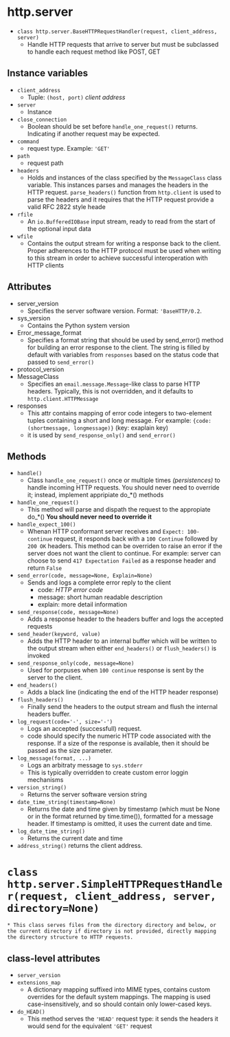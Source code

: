 # http.server
* `class http.server.BaseHTTPRequestHandler(request, client_address, server)`
    * Handle HTTP requests that arrive to server but must be subclassed to handle each request method like POST, GET

## Instance variables
* `client_address`
    * Tuple: `(host, port)` *client address*
* `server`
    * Instance
* `close_connection`
    * Boolean should be set before `handle_one_request()` returns. Indicating if another request may be expected.
* `command`
    * request type. Example: `'GET'`
* `path`
    * request path
* `headers`
    * Holds and instances of the class specified by the `MessageClass` class variable. This instances parses and manages the headers in the HTTP request. `parse_headers()` function from `http.client` is used to parse the headers and it requires that the HTTP request provide a valid RFC 2822 style heade
* `rfile`
    * An `io.BufferedIOBase` input stream, ready to read from the start of the optional input data
* `wfile`
    * Contains the output stream for writing a response back to the client. Proper adherences to the HTTP protocol must be used when writing to this stream in order to achieve successful interoperation with HTTP
    clients

## Attributes
* server_version
    * Specifies the server software version. Format: `'BaseHTTP/0.2`.
* sys_version
    * Contains the Python system version 
* Error_message_format
    * Specifies a format string that should be used by send_error() method for building an error response to the client. The string is filled by default with variables from `responses` based on the status code that passed to `send_error()`
* protocol_version
* MessageClass
    * Specifies an `email.message.Message`-like class to parse HTTP headers. Typically, this is not overridden, and it defaults to `http.client.HTTPMessage`
* responses
    * This attr contains mapping of error code integers to two-element tuples containing a short and long message. For example: `{code: (shortmessage, longmessage)}` (key: exaplain key)
    * it is used by `send_response_only()` and `send_error()`

## Methods
* `handle()`
    * Class `handle_one_request()` once or multiple times *(persistences)* to handle incoming HTTP requests. You should never need to override it; instead, implement appripiate do_*() methods
* `handle_one_request()`
    * This method will parse and dispath the request to the appropiate do_*() **You should never need to override it**
* `handle_expect_100()`
    * Whenan HTTP conformant server receives and `Expect: 100-continue` request, it responds back with a `100 Continue` followed by `200 OK` headers. This method can be overriden to raise an error if the server does not want the client to continue. For example: server can choose to send `417 Expectation Failed` as a response header and return `False`
* `send_error(code, message=None, Explain=None)`
    * Sends and logs a complete error reply to the client
        + code: *HTTP error code*
        + message: short human readable description
        + explain: more detail information
* `send_response(code, message=None)`
    * Adds a response header to the headers buffer and logs the accepted requests
* `send_header(keyword, value)`
    * Adds the HTTP header to an internal buffer which will be written to the output stream when either `end_headers()` or `flush_headers()` is invoked
* `send_response_only(code, message=None)`
    * Used for porpuses when `100 continue` response is sent by the server to the client.
* `end_headers()`
    * Adds a black line (indicating the end of the HTTP header response)
* `flush_headers()`
    * Finally send the headers to the output stream and flush the internal headers buffer.
* `log_request(code='-', size='-')`
    * Logs an accepted (successfull) request.
    * code should specify the numeric HTTP code associated with the response. If a size of the response is available, then it should be passed as the size parameter.
* `log_message(format, ...)`
    * Logs an arbitraty message to `sys.stderr`
    * This is typically overridden to create custom error loggin mechanisms
* `version_string()`
    * Returns the server software version string
* `date_time_string(timestamp=None)`
    * Returns the date and time given by timestamp (which must be None or in the format returned by time.time()), formatted for a message header. If timestamp is omitted, it uses the current date and time.
* `log_date_time_string()`
    * Returns the current date and time
* `address_string()`
    returns the client address.
# `class http.server.SimpleHTTPRequestHandler(request, client_address, server, directory=None)`
    * This class serves files from the directory directory and below, or the current directory if directory is not provided, directly mapping the directory structure to HTTP requests.
## class-level attributes
* `server_version`
* `extensions_map`
    * A dictionary mapping suffixed into MIME types, contains custom overrides for the default system mappings. The mapping is used case-insensitively, and so should contain only lower-cased keys.
* `do_HEAD()`
    * This method serves the `'HEAD'` request type: it sends the headers it would send for the equivalent `'GET'` request